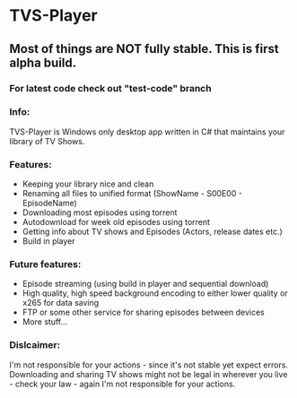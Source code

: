 # TVS-Player
## Most of things are NOT fully stable. This is first alpha build.
### For latest code check out "test-code" branch
### Info:
TVS-Player is Windows only desktop app written in C# that maintains your library of TV Shows.
### Features:
- Keeping your library nice and clean
- Renaming all files to unified format (ShowName - S00E00 - EpisodeName)
- Downloading most episodes using torrent
- Autodownload for week old episodes using torrent
- Getting info about TV shows and Episodes (Actors, release dates etc.)
- Build in player

### Future features:
- Episode streaming (using build in player and sequential download)
- High quality, high speed background encoding to either lower quality or x265 for data saving
- FTP or some other service for sharing episodes between devices
- More stuff...

### Dislcaimer:
I'm not responsible for your actions - since it's not stable yet expect errors.
Downloading and sharing TV shows might not be legal in wherever you live - check your law - again I'm not responsible for your actions.

